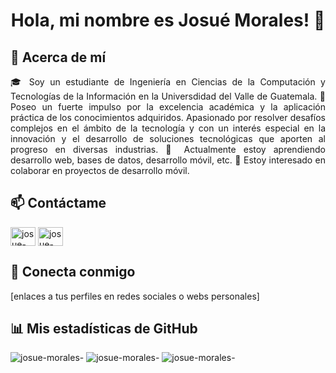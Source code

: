 <h1 align="center">Hola, mi nombre es Josué Morales! 👻</h1>

## 🚀 Acerca de mí
<p align="justify">
🎓 Soy un estudiante de Ingeniería en Ciencias de la Computación y Tecnologías de la Información en la Universdidad del Valle de Guatemala.
🔭 Poseo un fuerte impulso por la excelencia académica y la
aplicación práctica de los conocimientos adquiridos. Apasionado
por resolver desafíos complejos en el ámbito de la tecnología y con
un interés especial en la innovación y el desarrollo de soluciones
tecnológicas que aporten al progreso en diversas industrias.
🌱 Actualmente estoy aprendiendo desarrollo web, bases de datos, desarrollo móvil, etc.
👯 Estoy interesado en colaborar en proyectos de desarrollo móvil.
</p>

## 📫 Contáctame
<p align="justify">
<a href="https://www.linkedin.com/in/isaackeitor/" target="blank"><img align="center" src="https://www.vectorlogo.zone/logos/linkedin/linkedin-icon.svg" alt="josue-morales-" height="30" width="40" /></a>
<a href="https://www.instagram.com/josueimg13/" target="blank"><img align="center" src="https://www.vectorlogo.zone/logos/instagram/instagram-icon.svg" alt="josue-morales-" height="30" width="40" /></a>

## 🤝 Conecta conmigo
[enlaces a tus perfiles en redes sociales o webs personales]
</p>

## 📊 Mis estadísticas de GitHub
<p align="justify">
<img align="justify" src="https://github-readme-stats.vercel.app/api/top-langs?username=isaackeitor&show_icons=true&locale=en&layout=compact" alt="josue-morales-" />

<img align="justify" src="https://github-readme-stats.vercel.app/api?username=isaackeitor&show_icons=true&locale=en" alt="josue-morales-" />

<img align="justify" src="https://github-readme-streak-stats.herokuapp.com/?user=isaackeitor&" alt="josue-morales-" />
</p>


